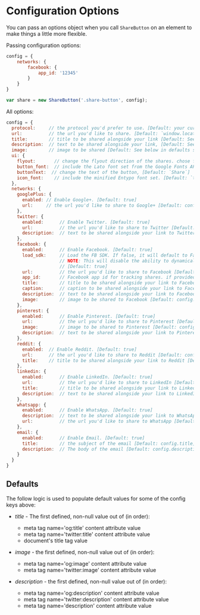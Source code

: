 # Configuration Options
You can pass an options object when you call `ShareButton` on an element to make things a little more flexible.

Passing configuration options:

```js
config = {
    networks: {
        facebook: {
            app_id: '12345'
        }
    }
}

var share = new ShareButton('.share-button', config);
```

All options:

```js
config = {
  protocol:     // the protocol you'd prefer to use. [Default: your current protocol]
  url:          // the url you'd like to share. [Default: `window.location.href`]
  title:        // title to be shared alongside your link [Default: See below in defaults section]
  description:  // text to be shared alongside your link, [Default: See below in defaults section]   
  image:        // image to be shared [Default: See below in defaults section]
  ui: {
    flyout:       // change the flyout direction of the shares. chose from `top left`, `top center`, `top right`, `bottom left`, `bottom right`, `bottom center`, `middle left`, or `middle right` [Default: `top center`]
    button_font:  // include the Lato font set from the Google Fonts API. [Default: `true`]
    buttonText:  // change the text of the button, [Default: `Share`]
    icon_font:    // include the minified Entypo font set. [Default: `true`]
  },
  networks: {
    googlePlus: {
      enabled: // Enable Google+. [Default: true]
      url:     // the url you'd like to share to Google+ [Default: config.url]
    },
    twitter: {
      enabled:      // Enable Twitter. [Default: true]
      url:          // the url you'd like to share to Twitter [Default: config.url]
      description:  // text to be shared alongside your link to Twitter [Default: config.description]
    },
    facebook: {
      enabled:      // Enable Facebook. [Default: true]
      load_sdk:     // Load the FB SDK. If false, it will default to Facebook's sharer.php implementation. 
                    // NOTE: This will disable the ability to dynamically set values and rely directly on applicable Open Graph tags.
                    // [Default: true]
      url:          // the url you'd like to share to Facebook [Default: config.url]
      app_id:       // Facebook app id for tracking shares. if provided, will use the facebook API
      title:        // title to be shared alongside your link to Facebook [Default: config.title]
      caption:      // caption to be shared alongside your link to Facebook [Default: null]
      description:  // text to be shared alongside your link to Facebook [Default: config.description]
      image:        // image to be shared to Facebook [Default: config.image]
    },
    pinterest: {
      enabled:      // Enable Pinterest. [Default: true]
      url:          // the url you'd like to share to Pinterest [Default: config.url]
      image:        // image to be shared to Pinterest [Default: config.image]
      description:  // text to be shared alongside your link to Pinterest [Default: config.description]
    },
    reddit: {
      enabled:  // Enable Reddit. [Default: true]
      url:      // the url you'd like to share to Reddit [Default: config.url]
      title:    // title to be shared alongside your link to Reddit [Default: config.title]
    },
    linkedin: {
      enabled:      // Enable LinkedIn. [Default: true]
      url:          // the url you'd like to share to LinkedIn [Default: config.url]
      title:        // title to be shared alongside your link to LinkedIn [Default: config.title],
      description:  // text to be shared alongside your link to LinkedIn [Default: config.description]
    },
    whatsapp: {
      enabled:      // Enable WhatsApp. [Default: true]
      description:  // text to be shared alongside your link to WhatsApp [Default: config.description],
      url:          // the url you'd like to share to WhatsApp [Default: config.url]
    },
    email: {
      enabled:      // Enable Email. [Default: true]
      title:        // the subject of the email [Default: config.title]
      description:  // The body of the email [Default: config.description]
    }
  }
}
```

## Defaults
The follow logic is used to populate default values for some of the config keys above:
- _title_ - The first defined, non-null value out of (in order):
  - meta tag name='og:title' content attribute value
  - meta tag name='twitter:title' content attribute value
  - document's title tag value

- _image_ - the first defined, non-null value out of (in order): 
  - meta tag name='og:image' content attribute value
  - meta tag name='twitter:image' content attribute value

- _description_ - the first defined, non-null value out of (in order): 
  - meta tag name='og:description' content attribute value
  - meta tag name='twitter:description' content attribute value
  - meta tag name='description' content attribute value
